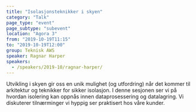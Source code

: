 ```yaml
---
title: "Isolasjonsteknikker i skyen"
category: "Talk"
page_type: "event"
page_subtype: "subevent"
location: "Agora 3"
from: "2019-10-19T11:15"
to: "2019-10-19T12:00"
group: Teknisk AWS
speaker: Ragnar Harper
speakers:
  - /speakers/2019-10/ragnar-harper/
---
```


Utvikling i skyen gir oss en unik mulighet (og utfordring) når det kommer til arkitektur og teknikker for sikker isolasjon. I denne sesjonen ser vi på hvordan isolering kan oppnås innen dataprosessering og datalagring. Vi diskuterer tilnærminger vi hyppig ser praktisert hos våre kunder.
